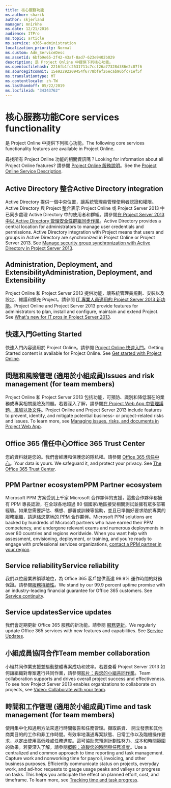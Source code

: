 ```yaml
---
title: 核心服務功能
ms.author: sharik
author: skjerland
manager: mnirkhe
ms.date: 12/21/2016
audience: ITPro
ms.topic: article
ms.service: o365-administration
localization_priority: Normal
ms.custom: Adm_ServiceDesc
ms.assetid: 6bfb9e65-2f42-43af-8ad7-623e9402b029
description: 是 Project Online 中提供下列核心功能。
ms.openlocfilehash: 2216fb1fc2531711c7ccf26a77328d386e2c07f6
ms.sourcegitcommit: 15e92292209454f6778bfef26ecab96bfc71ef5f
ms.translationtype: MT
ms.contentlocale: zh-TW
ms.lasthandoff: 05/22/2019
ms.locfileid: "34343762"
---
```

# <a name="core-services-functionality"></a><span data-ttu-id="e131b-103">核心服務功能</span><span class="sxs-lookup"><span data-stu-id="e131b-103">Core services functionality</span></span>

<span data-ttu-id="e131b-104">是 Project Online 中提供下列核心功能。</span><span class="sxs-lookup"><span data-stu-id="e131b-104">The following core services functionality features are available in Project Online.</span></span>
  
<span data-ttu-id="e131b-105">尋找所有 Project Online 功能的相關資訊嗎？</span><span class="sxs-lookup"><span data-stu-id="e131b-105">Looking for information about all Project Online features?</span></span> <span data-ttu-id="e131b-106">請參閱 [Project Online 服務說明](project-online-service-description.md)。</span><span class="sxs-lookup"><span data-stu-id="e131b-106">See the [Project Online Service Description](project-online-service-description.md).</span></span>
  
## <a name="active-directory-integration"></a><span data-ttu-id="e131b-107">Active Directory 整合</span><span class="sxs-lookup"><span data-stu-id="e131b-107">Active Directory integration</span></span>
<span data-ttu-id="e131b-108"><a name="bkmk_AD_Integration"> </a></span><span class="sxs-lookup"><span data-stu-id="e131b-108"></span></span>

<span data-ttu-id="e131b-p102">Active Directory 提供一個中央位置，讓系統管理員管理使用者認證和權限。Active Directory 與 Project 整合表示 Project Online 或 Project Server 2013 中已同步處理 Active Directory 中的使用者和群組。請參閱[在 Project Server 2013 中以 Active Directory 管理安全性群組同步作業](https://go.microsoft.com/fwlink/p/?LinkId=402631)。</span><span class="sxs-lookup"><span data-stu-id="e131b-p102">Active Directory provides a central location for administrators to manage user credentials and permissions. Active Directory integration with Project means that users and groups in Active Directory are synchronized in Project Online or Project Server 2013. See [Manage security group synchronization with Active Directory in Project Server 2013](https://go.microsoft.com/fwlink/p/?LinkId=402631).</span></span>
  
## <a name="administration-deployment-and-extensibility"></a><span data-ttu-id="e131b-112">Administration, Deployment, and Extensibility</span><span class="sxs-lookup"><span data-stu-id="e131b-112">Administration, Deployment, and Extensibility</span></span>
<span data-ttu-id="e131b-113"><a name="bkmk_AdministrationDeploymentExtensibility"> </a></span><span class="sxs-lookup"><span data-stu-id="e131b-113"></span></span>

<span data-ttu-id="e131b-p103">Project Online 和 Project Server 2013 提供功能，讓系統管理員規劃、安裝以及設定、維護和擴充 Project。請參閱 [IT 專業人員適用的 Project Server 2013 新功能](https://go.microsoft.com/fwlink/p/?LinkId=272017)。</span><span class="sxs-lookup"><span data-stu-id="e131b-p103">Project Online and Project Server 2013 provide features for administrators to plan, install and configure, maintain and extend Project. See [What's new for IT pros in Project Server 2013](https://go.microsoft.com/fwlink/p/?LinkId=272017).</span></span>
  
## <a name="getting-started"></a><span data-ttu-id="e131b-116">快速入門</span><span class="sxs-lookup"><span data-stu-id="e131b-116">Getting Started</span></span>
<span data-ttu-id="e131b-117"><a name="bkmk_GettingStarted"> </a></span><span class="sxs-lookup"><span data-stu-id="e131b-117"></span></span>

<span data-ttu-id="e131b-p104">快速入門內容適用於 Project Online。請參閱 [Project Online 快速入門](https://support.office.com/en-us/article/Get-started-with-Project-Online-E3E5F64F-ADA5-4F9D-A578-130B2D4E5F11?ui=en-US&amp;rs=en-US&amp;ad=US)。</span><span class="sxs-lookup"><span data-stu-id="e131b-p104">Getting Started content is available for Project Online. See [Get started with Project Online](https://support.office.com/en-us/article/Get-started-with-Project-Online-E3E5F64F-ADA5-4F9D-A578-130B2D4E5F11?ui=en-US&amp;rs=en-US&amp;ad=US).</span></span>
  
## <a name="issues-and-risk-management-for-team-members"></a><span data-ttu-id="e131b-120">問題和風險管理 (適用於小組成員)</span><span class="sxs-lookup"><span data-stu-id="e131b-120">Issues and risk management (for team members)</span></span>
<span data-ttu-id="e131b-121"><a name="bkmk_IssuesRiskManagement"> </a></span><span class="sxs-lookup"><span data-stu-id="e131b-121"></span></span>

<span data-ttu-id="e131b-p105">Project Online 和 Project Server 2013 包括功能，可預防、識別和降低潛在的業務或專案相關風險及問題。若要深入了解，請參閱[在 Project Web App 中管理議題、風險以及文件](https://go.microsoft.com/fwlink/?LinkId=402634)。</span><span class="sxs-lookup"><span data-stu-id="e131b-p105">Project Online and Project Server 2013 include features to prevent, identify, and mitigate potential business- or project-related risks and issues. To learn more, see [Managing issues, risks, and documents in Project Web App](https://go.microsoft.com/fwlink/?LinkId=402634).</span></span>
  
## <a name="office-365-trust-center"></a><span data-ttu-id="e131b-124">Office 365 信任中心</span><span class="sxs-lookup"><span data-stu-id="e131b-124">Office 365 Trust Center</span></span>
<span data-ttu-id="e131b-125"><a name="bkmk_Office365TrustCenter"> </a></span><span class="sxs-lookup"><span data-stu-id="e131b-125"></span></span>

<span data-ttu-id="e131b-p106">您的資料就是您的。我們會維護和保護您的隱私權。請參閱 [Office 365 信任中心](https://go.microsoft.com/fwlink/?LinkId=402637)。</span><span class="sxs-lookup"><span data-stu-id="e131b-p106">Your data is yours. We safeguard it, and protect your privacy. See [The Office 365 Trust Center](https://go.microsoft.com/fwlink/?LinkId=402637).</span></span>
  
## <a name="ppm-partner-ecosystem"></a><span data-ttu-id="e131b-129">PPM Partner ecosystem</span><span class="sxs-lookup"><span data-stu-id="e131b-129">PPM Partner ecosystem</span></span>
<span data-ttu-id="e131b-130"><a name="bkmk_ProjectPortfolioManagementPartner"> </a></span><span class="sxs-lookup"><span data-stu-id="e131b-130"></span></span>

<span data-ttu-id="e131b-p107">Microsoft PPM 方案受到上千家 Microsoft 合作夥伴的支援，這些合作夥伴都擁有 PPM 專長認證，在全球各地超過 80 個國家/地區接受相關測試並擁有眾多部署經驗。如果您需要評估、構想、部署或訓練等協助，並且已準備好要求助於專業的服務組織，請[連絡您當地的 PPM 合作夥伴](https://go.microsoft.com/fwlink/p/?LinkId=272646)。</span><span class="sxs-lookup"><span data-stu-id="e131b-p107">Microsoft PPM solutions are backed by hundreds of Microsoft partners who have earned their PPM competency, and undergone relevant exams and numerous deployments in over 80 countries and regions worldwide. When you want help with assessment, envisioning, deployment, or training, and you're ready to engage with professional services organizations, [contact a PPM partner in your region](https://go.microsoft.com/fwlink/p/?LinkId=272646).</span></span>
  
## <a name="service-reliability"></a><span data-ttu-id="e131b-133">Service reliability</span><span class="sxs-lookup"><span data-stu-id="e131b-133">Service reliability</span></span>
<span data-ttu-id="e131b-134"><a name="bkmk_ServiceReliability"> </a></span><span class="sxs-lookup"><span data-stu-id="e131b-134"></span></span>

<span data-ttu-id="e131b-p108">我們以位居業界領導地位，為 Office 365 客戶提供高達 99.9% 運作時間的財務保證。請參閱[服務持續性](https://go.microsoft.com/fwlink/?LinkId=402653)。</span><span class="sxs-lookup"><span data-stu-id="e131b-p108">We stand by our 99.9 percent uptime promise with an industry-leading financial guarantee for Office 365 customers. See [Service continuity](https://go.microsoft.com/fwlink/?LinkId=402653).</span></span>
  
## <a name="service-updates"></a><span data-ttu-id="e131b-137">Service updates</span><span class="sxs-lookup"><span data-stu-id="e131b-137">Service updates</span></span>
<span data-ttu-id="e131b-138"><a name="bkmk_Serviceupdates"> </a></span><span class="sxs-lookup"><span data-stu-id="e131b-138"></span></span>

<span data-ttu-id="e131b-p109">我們會定期更新 Office 365 服務的新功能。請參閱 [服務更新](../office-365-platform-service-description/service-updates.md)。</span><span class="sxs-lookup"><span data-stu-id="e131b-p109">We regularly update Office 365 services with new features and capabilities. See [Service Updates](../office-365-platform-service-description/service-updates.md).</span></span>
  
## <a name="team-member-collaboration"></a><span data-ttu-id="e131b-141">小組成員協同合作</span><span class="sxs-lookup"><span data-stu-id="e131b-141">Team member collaboration</span></span>
<span data-ttu-id="e131b-142"><a name="bkbmk_TeamMemberCollaboration"> </a></span><span class="sxs-lookup"><span data-stu-id="e131b-142"></span></span>

<span data-ttu-id="e131b-p110">小組共同作業支援並驅動整體專案成功和效率。若要查看 Project Server 2013 如何讓組織對專案進行共同作業，請參閱[影片：與您的小組共同作業](https://go.microsoft.com/fwlink/?LinkId=402628)。</span><span class="sxs-lookup"><span data-stu-id="e131b-p110">Team collaboration supports and drives overall project success and effectiveness. To see how Project Server 2013 enables organizations to collaborate on projects, see [Video: Collaborate with your team](https://go.microsoft.com/fwlink/?LinkId=402628).</span></span>
  
## <a name="time-and-task-management-for-team-members"></a><span data-ttu-id="e131b-145">時間和工作管理 (適用於小組成員)</span><span class="sxs-lookup"><span data-stu-id="e131b-145">Time and task management (for team members)</span></span>
<span data-ttu-id="e131b-146"><a name="bkmk_TimeTaskManagement"> </a></span><span class="sxs-lookup"><span data-stu-id="e131b-146"></span></span>

<span data-ttu-id="e131b-p111">使用集中化和通用方法來進行時間報告和任務管理。擷取薪資、 開立發票和其他商業目的的工作和非工作時間。有效率地溝通專案狀態、日常工作以及臨機操作要求，以定出使用高低峰或任務進度。這可協助您預測計劃性努力、成本和時間範圍的效果。若要深入了解，請參閱[概觀：追蹤您的時間與任務進度](https://go.microsoft.com/fwlink/p/?LinkId=271321)。</span><span class="sxs-lookup"><span data-stu-id="e131b-p111">Use a centralized and common approach to time reporting and task management. Capture work and nonworking time for payroll, invoicing, and other business purposes. Efficiently communicate status on projects, everyday work, and ad-hoc requests to gauge usage peaks and valleys or progress on tasks. This helps you anticipate the effect on planned effort, cost, and timeframe. To learn more, see [Tracking time and task progress](https://go.microsoft.com/fwlink/p/?LinkId=271321).</span></span>
  

